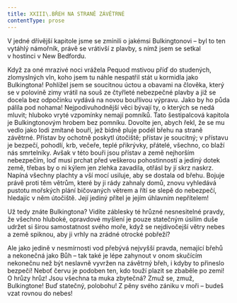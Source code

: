 ```yaml
---
title: XXIII\.BŘEH NA STRANĚ ZÁVĚTRNÉ
contentType: prose
---
```


<section>

V jedné dřívější kapitole jsme se zmínili o jakémsi Bulkingtonovi – byl to ten vytáhlý námořník, právě se vrátivší z plavby, s nímž jsem se setkal v hostinci v New Bedfordu.

Když za oné mrazivé noci vrážela Pequod mstivou příď do studených, zlomyslných vln, koho jsem tu náhle nespatřil stát u kormidla jako Bulkingtona! Pohlížel jsem se soucitnou úctou a obavami na člověka, který se v polovině zimy vrátil na souš ze čtyřleté nebezpečné plavby a již se docela bez odpočinku vydává na novou bouřlivou výpravu. Jako by ho půda pálila pod nohama! Nejpodivuhodnější věci bývají ty, o kterých se nedá mluvit; hluboko vryté vzpomínky nemají pomníků. Tato šestipalcová kapitola je Bulkingtonovým hrobem bez pomníku. Dovolte jen, abych řekl, že se mu vedlo jako lodi zmítané bouří, jež bídně pluje podél břehu na straně závětrné. Přístav by ochotně poskytl útočiště; přístav je soucitný; v přístavu je bezpečí, pohodlí, krb, večeře, teplé přikrývky, přátelé, všechno, co blaží nás smrtelníky. Avšak v této bouři jsou přístav a země nejhorším nebezpečím, loď musí prchat před veškerou pohostinností a jediný dotek země, třebas by o ni kýlem jen zlehka zavadila, otřásl by jí skrz naskrz. Napíná všechny plachty a vší mocí usiluje, aby se dostala od břehu. Bojuje právě proti těm větrům, které by ji rády zahnaly domů, znovu vyhledává pustotu mořských plání bičovaných větrem a řítí se slepě do nebezpečí, hledajíc v něm útočiště. Její jediný přítel je jejím úhlavním nepřítelem!

Už tedy znáte Bulkingtona? Vidíte záblesky té hrůzné nesnesitelné pravdy, že všechno hluboké, opravdové myšlení je pouze statečným úsilím duše udržet si širou samostatnost svého moře, když se nejdivočejší větry nebes a země spiknou, aby ji vrhly na zrádné otrocké pobřeží?

Ale jako jedině v nesmírnosti vod přebývá nejvyšší pravda, nemající břehů a nekonečná jako Bůh – tak také je lépe zahynout v onom skučícím nekonečnu než být neslavně vyvržen na závětrný břeh, i kdyby to přineslo bezpečí! Neboť červu je podoben ten, kdo touží plazit se zbaběle po zemi! O hrůzy hrůz! Jsou všechna ta muka zbytečná? Zmuž se, zmuž, Bulkingtone! Buď statečný, polobohu! Z pěny svého zániku v moři – budeš vzat rovnou do nebes!

</section>
